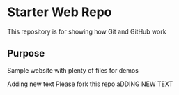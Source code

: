 # Starter Web Repo

This repository is for showing how Git and GitHub work

## Purpose

Sample website with plenty of files for demos

Adding new text
Please fork this repo
aDDING NEW TEXT
